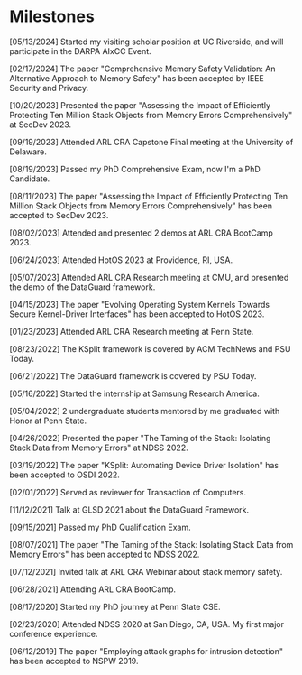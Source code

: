 Milestones
======
[05/13/2024] Started my visiting scholar position at UC Riverside, and will participate in the DARPA AIxCC Event.

[02/17/2024] The paper "Comprehensive Memory Safety Validation: An Alternative Approach to Memory Safety" has been accepted by IEEE Security and Privacy.

[10/20/2023] Presented the paper "Assessing the Impact of Efficiently Protecting Ten Million Stack Objects from Memory Errors Comprehensively" at SecDev 2023.

[09/19/2023] Attended ARL CRA Capstone Final meeting at the University of Delaware.

[08/19/2023] Passed my PhD Comprehensive Exam, now I'm a PhD Candidate.

[08/11/2023] The paper "Assessing the Impact of Efficiently Protecting Ten Million Stack Objects from Memory Errors Comprehensively" has been accepted to SecDev 2023.

[08/02/2023] Attended and presented 2 demos at ARL CRA BootCamp 2023.

[06/24/2023] Attended HotOS 2023 at Providence, RI, USA.

[05/07/2023] Attended ARL CRA Research meeting at CMU, and presented the demo of the DataGuard framework.

[04/15/2023] The paper "Evolving Operating System Kernels Towards Secure Kernel-Driver Interfaces" has been accepted to HotOS 2023.

[01/23/2023] Attended ARL CRA Research meeting at Penn State.

[08/23/2022] The KSplit framework is covered by ACM TechNews and PSU Today.

[06/21/2022] The DataGuard framework is covered by PSU Today.

[05/16/2022] Started the internship at Samsung Research America.

[05/04/2022] 2 undergraduate students mentored by me graduated with Honor at Penn State.

[04/26/2022] Presented the paper "The Taming of the Stack: Isolating Stack Data from Memory Errors" at NDSS 2022.

[03/19/2022] The paper "KSplit: Automating Device Driver Isolation" has been accepted to OSDI 2022.

[02/01/2022] Served as reviewer for Transaction of Computers.

[11/12/2021] Talk at GLSD 2021 about the DataGuard Framework.

[09/15/2021] Passed my PhD Qualification Exam.

[08/07/2021] The paper "The Taming of the Stack: Isolating Stack Data from Memory Errors" has been accepted to NDSS 2022.

[07/12/2021] Invited talk at ARL CRA Webinar about stack memory safety.

[06/28/2021] Attending ARL CRA BootCamp.

[08/17/2020] Started my PhD journey at Penn State CSE.

[02/23/2020] Attended NDSS 2020 at San Diego, CA, USA. My first major conference experience.

[06/12/2019] The paper "Employing attack graphs for intrusion detection" has been accepted to NSPW 2019.

